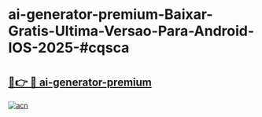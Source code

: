 # ai-generator-premium-Baixar-Gratis-Ultima-Versao-Para-Android-IOS-2025-#cqsca

# <h2><a href="https://ainizakaria.my?title=ai-generator-premium&ref=24M">🔗👉 🔴 ai-generator-premium</a></h2>

[![acn](https://github.com/user-attachments/assets/0f9c940e-d8b0-45ae-aac7-cd30a18b3e1c)](https://ainizakaria.my?title=ai-generator-premium&ref=24M)

